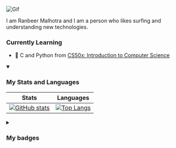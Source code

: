 ![Gif](https://media.tenor.com/0Akz_GWDQyQAAAAC/star-wars-hello-there.gif)

I am Ranbeer Malhotra and I am a person who likes surfing and understanding new technologies.

### Currently Learning

- 🌱 C and Python from [CS50x: Introduction to Computer Science](https://cs50.harvard.edu/x/)

<details open>
<summary><h3>My Stats and Languages</h3></summary>  

|Stats|Languages|
|-------|--------|
|[![GitHub stats](https://github-readme-stats-goku-04.vercel.app/api?username=Goku-04&count_private=true&theme=github_dark)](https://github.com/anuraghazra/github-readme-stats)|[![Top Langs](https://github-readme-stats-goku-04.vercel.app/api/top-langs/?username=Goku-04&layout=compact&theme=github_dark)](https://github.com/anuraghazra/github-readme-stats)|
</details>
<details>
  <summary><h3>My badges</h3></summary>

  [![An image of @goku04's Holopin badges, which is a link to view their full Holopin profile](https://holopin.me/goku04)](https://holopin.io/@goku04)
</details>
